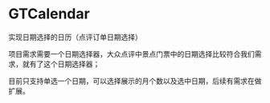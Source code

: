 # GTCalendar
实现日期选择的日历（点评订单日期选择）


项目需求需要一个日期选择器，大众点评中景点门票中的日期选择比较符合我们需求，就有了这个日期选择器；

目前只支持单选一个日期，可以选择展示的月个数以及选中日期，后续有需求在做扩展。
